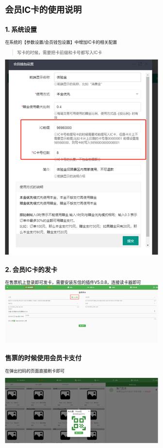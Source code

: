 # 会员IC卡的使用说明

## 1. 系统设置

在系统的【参数设置/会员钱包设置】中增加IC卡的相关配置
> 写卡的时候，需要把卡前缀和卡号都写入IC卡

![1704693253923.png](./imgs/1704693253923.png)

## 2. 会员IC卡的发卡

在售票机上登录即可发卡，需要安装东信的插件V5.0.8，连接读卡器即可
![1704866136112.png](./imgs/1704866136112.png)

## 售票的时候使用会员卡支付

在弹出扫码的页面直接刷卡即可

![1704866184409.png](./imgs/1704866184409.png)
